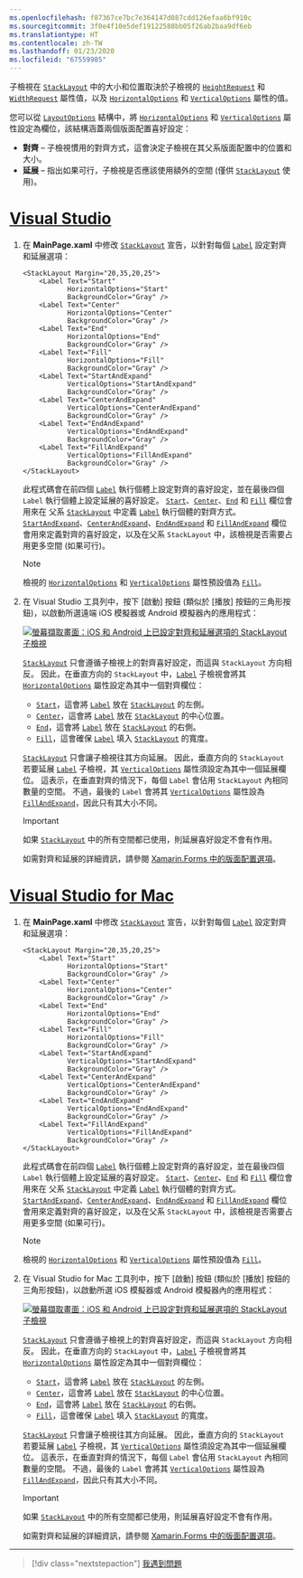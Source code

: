 ```yaml
---
ms.openlocfilehash: f87367ce7bc7e364147d087cdd126efaa6bf910c
ms.sourcegitcommit: 3f0e4f10e5def19122588bb05f26ab2baa9df6eb
ms.translationtype: HT
ms.contentlocale: zh-TW
ms.lasthandoff: 01/23/2020
ms.locfileid: "67559985"
---
```

子檢視在 [`StackLayout`](xref:Xamarin.Forms.StackLayout) 中的大小和位置取決於子檢視的 [`HeightRequest`](xref:Xamarin.Forms.VisualElement.HeightRequest) 和 [`WidthRequest`](xref:Xamarin.Forms.VisualElement.WidthRequest) 屬性值，以及 [`HorizontalOptions`](xref:Xamarin.Forms.View.HorizontalOptions) 和 [`VerticalOptions`](xref:Xamarin.Forms.View.VerticalOptions) 屬性的值。

您可以從 [`LayoutOptions`](xref:Xamarin.Forms.LayoutOptions) 結構中，將 [`HorizontalOptions`](xref:Xamarin.Forms.View.HorizontalOptions) 和 [`VerticalOptions`](xref:Xamarin.Forms.View.VerticalOptions) 屬性設定為欄位，該結構涵蓋兩個版面配置喜好設定：

- **對齊** – 子檢視慣用的對齊方式，這會決定子檢視在其父系版面配置中的位置和大小。
- **延展** – 指出如果可行，子檢視是否應該使用額外的空間 (僅供 [`StackLayout`](xref:Xamarin.Forms.StackLayout) 使用)。

# <a name="visual-studiotabvswin"></a>[Visual Studio](#tab/vswin)

1. 在 **MainPage.xaml** 中修改 [`StackLayout`](xref:Xamarin.Forms.StackLayout) 宣告，以針對每個 [`Label`](xref:Xamarin.Forms.Label) 設定對齊和延展選項：

    ```xaml
    <StackLayout Margin="20,35,20,25">
        <Label Text="Start"
               HorizontalOptions="Start"
               BackgroundColor="Gray" />
        <Label Text="Center"
               HorizontalOptions="Center"
               BackgroundColor="Gray" />
        <Label Text="End"
               HorizontalOptions="End"
               BackgroundColor="Gray" />
        <Label Text="Fill"
               HorizontalOptions="Fill"
               BackgroundColor="Gray" />
        <Label Text="StartAndExpand"
               VerticalOptions="StartAndExpand"
               BackgroundColor="Gray" />
        <Label Text="CenterAndExpand"
               VerticalOptions="CenterAndExpand"
               BackgroundColor="Gray" />
        <Label Text="EndAndExpand"
               VerticalOptions="EndAndExpand"
               BackgroundColor="Gray" />
        <Label Text="FillAndExpand"
               VerticalOptions="FillAndExpand"
               BackgroundColor="Gray" />
    </StackLayout>
    ```

    此程式碼會在前四個 [`Label`](xref:Xamarin.Forms.Label) 執行個體上設定對齊的喜好設定，並在最後四個 `Label` 執行個體上設定延展的喜好設定。 [`Start`](xref:Xamarin.Forms.LayoutOptions.Start)、[`Center`](xref:Xamarin.Forms.LayoutOptions.Center)、[`End`](xref:Xamarin.Forms.LayoutOptions.End) 和 [`Fill`](xref:Xamarin.Forms.LayoutOptions.Fill) 欄位會用來在 父系 [`StackLayout`](xref:Xamarin.Forms.StackLayout) 中定義 [`Label`](xref:Xamarin.Forms.Label) 執行個體的對齊方式。 [`StartAndExpand`](xref:Xamarin.Forms.LayoutOptions.StartAndExpand)、[`CenterAndExpand`](xref:Xamarin.Forms.LayoutOptions.CenterAndExpand)、[`EndAndExpand`](xref:Xamarin.Forms.LayoutOptions.EndAndExpand) 和 [`FillAndExpand`](xref:Xamarin.Forms.LayoutOptions.FillAndExpand) 欄位會用來定義對齊的喜好設定，以及在父系 `StackLayout` 中，該檢視是否需要占用更多空間 (如果可行)。

    > [!NOTE]
    > 檢視的 [`HorizontalOptions`](xref:Xamarin.Forms.View.HorizontalOptions) 和 [`VerticalOptions`](xref:Xamarin.Forms.View.VerticalOptions) 屬性預設值為 [`Fill`](xref:Xamarin.Forms.LayoutOptions.Fill)。

1. 在 Visual Studio 工具列中，按下 [啟動]  按鈕 (類似於 [播放] 按鈕的三角形按鈕)，以啟動所選遠端 iOS 模擬器或 Android 模擬器內的應用程式：

    [![螢幕擷取畫面：iOS 和 Android 上已設定對齊和延展選項的 StackLayout 子檢視](../images/alignment-expansion.png "包含 Label 執行個體並已設定對齊和延展的 StackLayout")](../images/alignment-expansion-large.png#lightbox "包含 Label 執行個體並已設定對齊和延展的 StackLayout")

    [`StackLayout`](xref:Xamarin.Forms.StackLayout) 只會遵循子檢視上的對齊喜好設定，而這與 `StackLayout` 方向相反。 因此，在垂直方向的 `StackLayout` 中，[`Label`](xref:Xamarin.Forms.Label) 子檢視會將其 [`HorizontalOptions`](xref:Xamarin.Forms.View.HorizontalOptions) 屬性設定為其中一個對齊欄位：

    - [`Start`](xref:Xamarin.Forms.LayoutOptions.Start)，這會將 [`Label`](xref:Xamarin.Forms.Label) 放在 [`StackLayout`](xref:Xamarin.Forms.StackLayout) 的左側。
    - [`Center`](xref:Xamarin.Forms.LayoutOptions.Center)，這會將 [`Label`](xref:Xamarin.Forms.Label) 放在 [`StackLayout`](xref:Xamarin.Forms.StackLayout) 的中心位置。
    - [`End`](xref:Xamarin.Forms.LayoutOptions.End)，這會將 [`Label`](xref:Xamarin.Forms.Label) 放在 [`StackLayout`](xref:Xamarin.Forms.StackLayout) 的右側。
    - [`Fill`](xref:Xamarin.Forms.LayoutOptions.Fill)，這會確保 [`Label`](xref:Xamarin.Forms.Label) 填入 [`StackLayout`](xref:Xamarin.Forms.StackLayout) 的寬度。

    [`StackLayout`](xref:Xamarin.Forms.StackLayout) 只會讓子檢視往其方向延展。 因此，垂直方向的 `StackLayout` 若要延展 [`Label`](xref:Xamarin.Forms.Label) 子檢視，其 [`VerticalOptions`](xref:Xamarin.Forms.View.VerticalOptions) 屬性須設定為其中一個延展欄位。 這表示，在垂直對齊的情況下，每個 `Label` 會佔用 `StackLayout` 內相同數量的空間。 不過，最後的 `Label` 會將其 [`VerticalOptions`](xref:Xamarin.Forms.View.VerticalOptions) 屬性設為 [`FillAndExpand`](xref:Xamarin.Forms.LayoutOptions.FillAndExpand)，因此只有其大小不同。

    > [!IMPORTANT]
    > 如果 [`StackLayout`](xref:Xamarin.Forms.StackLayout) 中的所有空間都已使用，則延展喜好設定不會有作用。

    如需對齊和延展的詳細資訊，請參閱 [Xamarin.Forms 中的版面配置選項](~/xamarin-forms/user-interface/layouts/layout-options.md)。

# <a name="visual-studio-for-mactabvsmac"></a>[Visual Studio for Mac](#tab/vsmac)

1. 在 **MainPage.xaml** 中修改 [`StackLayout`](xref:Xamarin.Forms.StackLayout) 宣告，以針對每個 [`Label`](xref:Xamarin.Forms.Label) 設定對齊和延展選項：

    ```xaml
    <StackLayout Margin="20,35,20,25">
        <Label Text="Start"
               HorizontalOptions="Start"
               BackgroundColor="Gray" />
        <Label Text="Center"
               HorizontalOptions="Center"
               BackgroundColor="Gray" />
        <Label Text="End"
               HorizontalOptions="End"
               BackgroundColor="Gray" />
        <Label Text="Fill"
               HorizontalOptions="Fill"
               BackgroundColor="Gray" />
        <Label Text="StartAndExpand"
               VerticalOptions="StartAndExpand"
               BackgroundColor="Gray" />
        <Label Text="CenterAndExpand"
               VerticalOptions="CenterAndExpand"
               BackgroundColor="Gray" />
        <Label Text="EndAndExpand"
               VerticalOptions="EndAndExpand"
               BackgroundColor="Gray" />
        <Label Text="FillAndExpand"
               VerticalOptions="FillAndExpand"
               BackgroundColor="Gray" />
    </StackLayout>
    ```

    此程式碼會在前四個 [`Label`](xref:Xamarin.Forms.Label) 執行個體上設定對齊的喜好設定，並在最後四個 `Label` 執行個體上設定延展的喜好設定。 [`Start`](xref:Xamarin.Forms.LayoutOptions.Start)、[`Center`](xref:Xamarin.Forms.LayoutOptions.Center)、[`End`](xref:Xamarin.Forms.LayoutOptions.End) 和 [`Fill`](xref:Xamarin.Forms.LayoutOptions.Fill) 欄位會用來在 父系 [`StackLayout`](xref:Xamarin.Forms.StackLayout) 中定義 [`Label`](xref:Xamarin.Forms.Label) 執行個體的對齊方式。 [`StartAndExpand`](xref:Xamarin.Forms.LayoutOptions.StartAndExpand)、[`CenterAndExpand`](xref:Xamarin.Forms.LayoutOptions.CenterAndExpand)、[`EndAndExpand`](xref:Xamarin.Forms.LayoutOptions.EndAndExpand) 和 [`FillAndExpand`](xref:Xamarin.Forms.LayoutOptions.FillAndExpand) 欄位會用來定義對齊的喜好設定，以及在父系 `StackLayout` 中，該檢視是否需要占用更多空間 (如果可行)。

    > [!NOTE]
    > 檢視的 [`HorizontalOptions`](xref:Xamarin.Forms.View.HorizontalOptions) 和 [`VerticalOptions`](xref:Xamarin.Forms.View.VerticalOptions) 屬性預設值為 [`Fill`](xref:Xamarin.Forms.LayoutOptions.Fill)。

1. 在 Visual Studio for Mac 工具列中，按下 [啟動]  按鈕 (類似於 [播放] 按鈕的三角形按鈕)，以啟動所選 iOS 模擬器或 Android 模擬器內的應用程式：

    [![螢幕擷取畫面：iOS 和 Android 上已設定對齊和延展選項的 StackLayout 子檢視](../images/alignment-expansion.png "包含 Label 執行個體並已設定對齊和延展的 StackLayout")](../images/alignment-expansion-large.png#lightbox "包含 Label 執行個體並已設定對齊和延展的 StackLayout")

    [`StackLayout`](xref:Xamarin.Forms.StackLayout) 只會遵循子檢視上的對齊喜好設定，而這與 `StackLayout` 方向相反。 因此，在垂直方向的 `StackLayout` 中，[`Label`](xref:Xamarin.Forms.Label) 子檢視會將其 [`HorizontalOptions`](xref:Xamarin.Forms.View.HorizontalOptions) 屬性設定為其中一個對齊欄位：

    - [`Start`](xref:Xamarin.Forms.LayoutOptions.Start)，這會將 [`Label`](xref:Xamarin.Forms.Label) 放在 [`StackLayout`](xref:Xamarin.Forms.StackLayout) 的左側。
    - [`Center`](xref:Xamarin.Forms.LayoutOptions.Center)，這會將 [`Label`](xref:Xamarin.Forms.Label) 放在 [`StackLayout`](xref:Xamarin.Forms.StackLayout) 的中心位置。
    - [`End`](xref:Xamarin.Forms.LayoutOptions.End)，這會將 [`Label`](xref:Xamarin.Forms.Label) 放在 [`StackLayout`](xref:Xamarin.Forms.StackLayout) 的右側。
    - [`Fill`](xref:Xamarin.Forms.LayoutOptions.Fill)，這會確保 [`Label`](xref:Xamarin.Forms.Label) 填入 [`StackLayout`](xref:Xamarin.Forms.StackLayout) 的寬度。

    [`StackLayout`](xref:Xamarin.Forms.StackLayout) 只會讓子檢視往其方向延展。 因此，垂直方向的 `StackLayout` 若要延展 [`Label`](xref:Xamarin.Forms.Label) 子檢視，其 [`VerticalOptions`](xref:Xamarin.Forms.View.VerticalOptions) 屬性須設定為其中一個延展欄位。 這表示，在垂直對齊的情況下，每個 `Label` 會佔用 `StackLayout` 內相同數量的空間。 不過，最後的 `Label` 會將其 [`VerticalOptions`](xref:Xamarin.Forms.View.VerticalOptions) 屬性設為 [`FillAndExpand`](xref:Xamarin.Forms.LayoutOptions.FillAndExpand)，因此只有其大小不同。

    > [!IMPORTANT]
    > 如果 [`StackLayout`](xref:Xamarin.Forms.StackLayout) 中的所有空間都已使用，則延展喜好設定不會有作用。

    如需對齊和延展的詳細資訊，請參閱 [Xamarin.Forms 中的版面配置選項](~/xamarin-forms/user-interface/layouts/layout-options.md)。

-----

> [!div class="nextstepaction"]
> [我遇到問題](https://github.com/MicrosoftDocs/xamarin-docs/issues/new?title=StackLayout+Tutorial+Step+3+Feedback&template=tutorial_template.md)
